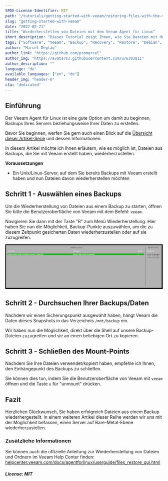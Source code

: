 ```yaml
---
SPDX-License-Identifier: MIT
path: "/tutorials/getting-started-with-veeam/restoring-files-with-the-veeam-agent-for-linux/de"
slug: "getting-started-with-veeam"
date: "2022-02-21"
title: "Wiederherstellen von Dateien mit dem Veeam Agent für Linux"
short_description: "Dieses Tutorial zeigt Ihnen, wie Sie Dateien mit dem Veeam Agent für Linux wiederherstellen."
tags: ["Software", "Veeam", "Backup", "Recovery", "Restore", "Debian", "Ubuntu", "Linux", "Tools"]
author: "Marcel Deglau"
author_link: "https://github.com/promarcel"
author_img: "https://avatars3.githubusercontent.com/u/6303811"
author_description: ""
language: "de"
available_languages: ["en", "de"]
header_img: "header-6"
cta: "dedicated"
---
```


## Einführung

Der Veeam Agent für Linux ist eine gute Option um damit zu beginnen, Backups Ihres Servers beziehungsweise Ihrer Daten zu erstellen.

Bevor Sie beginnen, werfen Sie gern auch einen Blick auf die [Übersicht dieser Artikel-Serie](/tutorials/getting-started-with-veeam/de) und dessen Informationen.

In diesem Artikel möchte ich Ihnen erläutern, wie es möglich ist, Dateien aus Backups, die Sie mit Veeam erstellt haben, wiederherzustellen.

**Voraussetzungen**

* Ein Unix/Linux-Server, auf dem Sie bereits Backups mit Veeam erstellt haben und nun Dateien davon wiederherstellen möchten

## Schritt 1 - Auswählen eines Backups

Um die Wiederherstellung von Dateien aus einem Backup zu starten, öffnen Sie bitte die Benutzeroberfläche von Veeam mit dem Befehl: `veeam`.

Navigieren Sie dann mit der Taste "R" zum Menü Wiederherstellung. Hier haben Sie nun die Möglichkeit, Backup-Punkte auszuwählen, um die zu diesem Zeitpunkt gesicherten Daten wiederherzustellen oder auf sie zuzugreifen.

![Wiederherstellungsübersicht](images/13-restore-overview.png)

## Schritt 2 - Durchsuchen Ihrer Backups/Daten

Nachdem wir einen Sicherungspunkt ausgewählt haben, hängt Veeam die Daten dieses Snapshots in das Verzeichnis `/mnt/backup` ein.

Wir haben nun die Möglichkeit, direkt über die Shell auf unsere Backup-Dateien zuzugreifen und sie an einen beliebigen Ort zu kopieren.

## Schritt 3 - Schließen des Mount-Points

Nachdem Sie Ihre Dateien verwendet/kopiert haben, empfehle ich Ihnen, den Einhängepunkt des Backups zu schließen.

Sie können dies tun, indem Sie die Benutzeroberfläche von Veeam mit `veeam` öffnen und die Taste `u` für "unmount" drücken. 

## Fazit

Herzlichen Glückwunsch, Sie haben erfolgreich Dateien aus einem Backup wiederhergestellt. In einem weiteren Artikel dieser Reihe werden wir uns mit der Möglichkeit befassen, einen Server auf Bare-Metal-Ebene wiederherzustellen.

### Zusätzliche Informationen

Sie können auch die offizielle Anleitung zur Wiederherstellung von Dateien und Ordnern im Veeam Help Center finden: [helpcenter.veeam.com/docs/agentforlinux/userguide/files_restore_gui.html](https://helpcenter.veeam.com/docs/agentforlinux/userguide/files_restore_gui.html?ver=50)

##### License: MIT

<!--

Contributor's Certificate of Origin

By making a contribution to this project, I certify that:

(a) The contribution was created in whole or in part by me and I have
    the right to submit it under the license indicated in the file; or

(b) The contribution is based upon previous work that, to the best of my
    knowledge, is covered under an appropriate license and I have the
    right under that license to submit that work with modifications,
    whether created in whole or in part by me, under the same license
    (unless I am permitted to submit under a different license), as
    indicated in the file; or

(c) The contribution was provided directly to me by some other person
    who certified (a), (b) or (c) and I have not modified it.

(d) I understand and agree that this project and the contribution are
    public and that a record of the contribution (including all personal
    information I submit with it, including my sign-off) is maintained
    indefinitely and may be redistributed consistent with this project
    or the license(s) involved.

Signed-off-by: Marcel Deglau <marcel.deglau@hetzner.com>

-->

